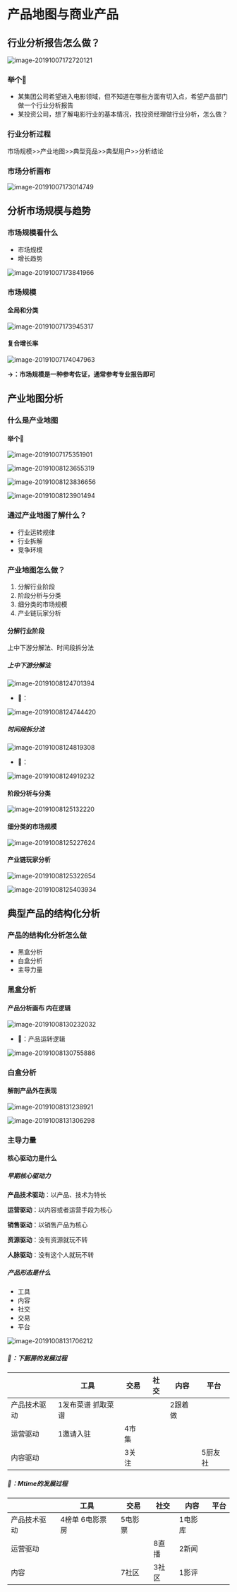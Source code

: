 # 产品地图与商业产品



## 行业分析报告怎么做？

![image-20191007172720121](https://rivers19-1300325434.cos.ap-beijing.myqcloud.com/2019-10-07-092720.png)



### 举个🌰

- 某集团公司希望进入电影领域，但不知道在哪些方面有切入点，希望产品部门做一个行业分析报告
- 某投资公司，想了解电影行业的基本情况，找投资经理做行业分析，怎么做？



### 行业分析过程

市场规模>>产业地图>>典型竞品>>典型用户>>分析结论



### 市场分析画布

![image-20191007173014749](https://rivers19-1300325434.cos.ap-beijing.myqcloud.com/2019-10-07-093014.png)





## 分析市场规模与趋势

### 市场规模看什么

- 市场规模
- 增长趋势

![image-20191007173841966](https://rivers19-1300325434.cos.ap-beijing.myqcloud.com/2019-10-07-093842.png)

### 市场规模

#### 全局和分类

![image-20191007173945317](https://rivers19-1300325434.cos.ap-beijing.myqcloud.com/2019-10-07-093945.png)

#### 复合增长率

![image-20191007174047963](https://rivers19-1300325434.cos.ap-beijing.myqcloud.com/2019-10-07-094048.png)



**→：市场规模是一种参考佐证，通常参考专业报告即可**



## 产业地图分析

### 什么是产业地图

#### 举个🌰

![image-20191007175351901](https://rivers19-1300325434.cos.ap-beijing.myqcloud.com/2019-10-07-095352.png)

![image-20191008123655319](https://rivers19-1300325434.cos.ap-beijing.myqcloud.com/2019-10-08-043656.png)

![image-20191008123836656](https://rivers19-1300325434.cos.ap-beijing.myqcloud.com/2019-10-08-043836.png)

![image-20191008123901494](https://rivers19-1300325434.cos.ap-beijing.myqcloud.com/2019-10-08-043902.png)



### 通过产业地图了解什么？

- 行业运转规律
- 行业拆解
- 竞争环境



### 产业地图怎么做？

1. 分解行业阶段
2. 阶段分析与分类
3. 细分类的市场规模
4. 产业链玩家分析

#### 分解行业阶段

上中下游分解法、时间段拆分法

##### 上中下游分解法

![image-20191008124701394](https://rivers19-1300325434.cos.ap-beijing.myqcloud.com/2019-10-08-044701.png)

- 🌰：

![image-20191008124744420](https://rivers19-1300325434.cos.ap-beijing.myqcloud.com/2019-10-08-044745.png)



##### 时间段拆分法

![image-20191008124819308](https://rivers19-1300325434.cos.ap-beijing.myqcloud.com/2019-10-08-044819.png)

- 🌰：

![image-20191008124919232](https://rivers19-1300325434.cos.ap-beijing.myqcloud.com/2019-10-08-044919.png)



#### 阶段分析与分类

![image-20191008125132220](https://rivers19-1300325434.cos.ap-beijing.myqcloud.com/2019-10-08-045132.png)



#### 细分类的市场规模

![image-20191008125227624](https://rivers19-1300325434.cos.ap-beijing.myqcloud.com/2019-10-08-045227.png)



#### 产业链玩家分析

![image-20191008125322654](https://rivers19-1300325434.cos.ap-beijing.myqcloud.com/2019-10-08-045323.png)



![image-20191008125403934](https://rivers19-1300325434.cos.ap-beijing.myqcloud.com/2019-10-08-045404.png)



## 典型产品的结构化分析

### 产品的结构化分析怎么做

- 黑盒分析
- 白盒分析
- 主导力量



### 黑盒分析

#### 产品分析画布  内在逻辑

![image-20191008130232032](https://rivers19-1300325434.cos.ap-beijing.myqcloud.com/2019-10-08-050232.png)

- 🌰：产品运转逻辑

![image-20191008130755886](https://rivers19-1300325434.cos.ap-beijing.myqcloud.com/2019-10-08-052134.png)



### 白盒分析

#### 解剖产品外在表现

![image-20191008131238921](https://rivers19-1300325434.cos.ap-beijing.myqcloud.com/2019-10-08-051239.png)



![image-20191008131306298](https://rivers19-1300325434.cos.ap-beijing.myqcloud.com/2019-10-08-051306.png)



### 主导力量

#### 核心驱动力是什么

##### 早期核心驱动力

**产品技术驱动**：以产品、技术为特长

**运营驱动**：以内容或者运营手段为核心

**销售驱动**：以销售产品为核心

**资源驱动**：没有资源就玩不转

**人脉驱动**：没有这个人就玩不转

##### 产品形态是什么

- 工具
- 内容
- 社交
- 交易
- 平台

![image-20191008131706212](https://rivers19-1300325434.cos.ap-beijing.myqcloud.com/2019-10-08-051706.png)

##### 🌰：下厨房的发展过程

|              | 工具                | 交易  | 社交 | 内容    | 平台    |
| ------------ | ------------------- | ----- | ---- | ------- | ------- |
| 产品技术驱动 | 1发布菜谱  抓取菜谱 |       |      | 2跟着做 |         |
| 运营驱动     | 1邀请入驻           | 4市集 |      |         |         |
| 内容驱动     |                     | 3关注 |      |         | 5厨友社 |



##### 🌰：Mtime的发展过程

|              | 工具              | 交易    | 社交  | 内容    | 平台 |
| ------------ | ----------------- | ------- | ----- | ------- | ---- |
| 产品技术驱动 | 4榜单   6电影票房 | 5电影票 |       | 1电影库 |      |
| 运营驱动     |                   |         | 8直播 | 2新闻   |      |
| 内容         |                   | 7社区   | 3社区 | 1影评   |      |

